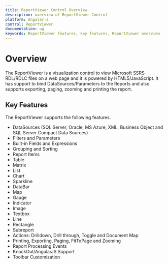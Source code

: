 ```yaml
---
title: ReportViewer Control Overview
description: overview of ReportViewer Control
platform: Angular-2
control: ReportViewer
documentation: ug
keywords: ReportViewer features, key features, ReportViewer overview 
---
```


# Overview

The ReportViewer is a visualization control to view Microsoft SSRS RDL/RDLC files on a web page and it is powered by HTML5/JavaScript. It has support to bind DataSources/Parameters to the Reports and also supports exporting, paging, zooming and printing the report.

## Key Features

The ReportViewer supports the following features.

* DataSources (SQL Server, Oracle, MS Azure, XML, Business Object and SQL Server Compact Data Sources)
* Filters and Parameters
* Built-in Fields and Expressions
* Grouping and Sorting
* Report Items
* Table
* Matrix
* List
* Chart
* Sparkline
* DataBar
* Map
* Gauge
* Indicator
* Image
* Textbox
* Line
* Rectangle
* Subreport
* Actions: Drilldown, Drill through, Toggle and Document Map
* Printing, Exporting, Paging, FitToPage and Zooming
* Report Processing Events
* KnockOut/AngularJS Support
* Toolbar Customization



